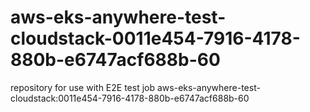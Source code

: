 # aws-eks-anywhere-test-cloudstack-0011e454-7916-4178-880b-e6747acf688b-60
repository for use with E2E test job aws-eks-anywhere-test-cloudstack:0011e454-7916-4178-880b-e6747acf688b-60
